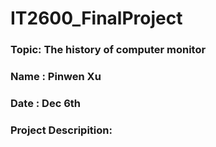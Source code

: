 # IT2600_FinalProject
### Topic: The history of computer monitor
### Name : Pinwen Xu
### Date : Dec 6th
### Project Descripition:
